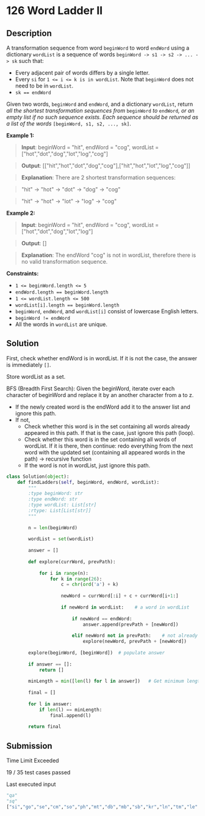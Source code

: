 # 126 Word Ladder II

## Description

A transformation sequence from word `beginWord` to word `endWord` using a dictionary `wordList` is a sequence of words `beginWord -> s1 -> s2 -> ... -> sk` such that:

- Every adjacent pair of words differs by a single letter.
- Every `si` for `1 <= i <= k is in wordList`. Note that `beginWord` does not need to be in `wordList`.
- `sk == endWord`

Given two words, `beginWord` and `endWord`, and a dictionary `wordList`, return *all the shortest transformation sequences from* `beginWord` *to* `endWord`*, or an empty list if no such sequence exists. Each sequence should be returned as a list of the words* `[beginWord, s1, s2, ..., sk]`.

**Example 1:**

> **Input**: beginWord = "hit", endWord = "cog", wordList = ["hot","dot","dog","lot","log","cog"]

> **Output**: [["hit","hot","dot","dog","cog"],["hit","hot","lot","log","cog"]]

> **Explanation**: There are 2 shortest transformation sequences:

> "hit" -> "hot" -> "dot" -> "dog" -> "cog"

> "hit" -> "hot" -> "lot" -> "log" -> "cog"

**Example 2:**

> **Input**: beginWord = "hit", endWord = "cog", wordList = ["hot","dot","dog","lot","log"]

> **Output**: []

> **Explanation**: The endWord "cog" is not in wordList, therefore there is no valid transformation sequence.

**Constraints:**

- `1 <= beginWord.length <= 5`
- `endWord.length == beginWord.length`
- `1 <= wordList.length <= 500`
- `wordList[i].length == beginWord.length`
- `beginWord`, `endWord`, and `wordList[i]` consist of lowercase English letters.
- `beginWord != endWord`
- All the words in `wordList` are unique.

## Solution

First, check whether endWord is in wordList. If it is not the case, the answer is immediately `[]`.

Store wordList as a set.

BFS (Breadth First Search): Given the beginWord, iterate over each character of beginWord and replace it by an another character from a to z.

- If the newly created word is the endWord add it to the answer list and ignore this path.
- If not,
   - Check whether this word is in the set containing all words already appeared in this path. If that is the case, just ignore this path (loop).
   - Check whether this word is in the set containing all words of wordList. If it is there, then continue: redo everything from the next word with the updated set (containing all appeared words in the path) → recursive function
   - If the word is not in wordList, just ignore this path.

```python
class Solution(object):
    def findLadders(self, beginWord, endWord, wordList):
        """
        :type beginWord: str
        :type endWord: str
        :type wordList: List[str]
        :rtype: List[List[str]]
        """
        
        n = len(beginWord)
        
        wordList = set(wordList)
        
        answer = []
        
        def explore(currWord, prevPath):
            
            for i in range(n):
                for k in range(26):
                    c = chr(ord('a') + k)
                    
                    newWord = currWord[:i] + c + currWord[i+1:]
                    
                    if newWord in wordList:    # a word in wordList
                    
                        if newWord == endWord:
                            answer.append(prevPath + [newWord])
                        
                        elif newWord not in prevPath:    # not already appeared    
                            explore(newWord, prevPath + [newWord])
        
        explore(beginWord, [beginWord])  # populate answer
        
        if answer == []:
            return []
        
        minLength = min([len(l) for l in answer])   # Get minimum length
        
        final = []
        
        for l in answer:
            if len(l) == minLength:
                final.append(l)
        
        return final
```

## Submission

Time Limit Exceeded

19 / 35 test cases passed

Last executed input

```python
"qa"
"sq"
["si","go","se","cm","so","ph","mt","db","mb","sb","kr","ln","tm","le","av","sm","ar","ci","ca","br","ti","ba","to","ra","fa","yo","ow","sn","ya","cr","po","fe","ho","ma","re","or","rn","au","ur","rh","sr","tc","lt","lo","as","fr","nb","yb","if","pb","ge","th","pm","rb","sh","co","ga","li","ha","hz","no","bi","di","hi","qa","pi","os","uh","wm","an","me","mo","na","la","st","er","sc","ne","mn","mi","am","ex","pt","io","be","fm","ta","tb","ni","mr","pa","he","lr","sq","ye"]
```

